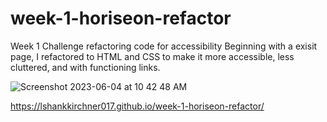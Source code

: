 # week-1-horiseon-refactor
Week 1 Challenge refactoring code for accessibility 
Beginning with a exisit page, I refactored to HTML and CSS to make it more accessible, less cluttered, and with functioning links. 

![Screenshot 2023-06-04 at 10 42 48 AM](https://github.com/LShankKirchner017/week-1-horiseon-refactor/assets/124320293/2ee59300-a943-42ab-9754-7f3273d5a103)

https://lshankkirchner017.github.io/week-1-horiseon-refactor/ 
